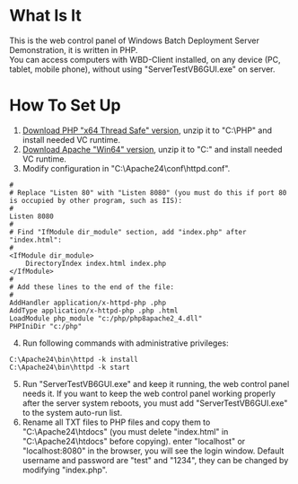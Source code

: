 # What Is It
This is the web control panel of Windows Batch Deployment Server Demonstration, it is written in PHP.   
You can access computers with WBD-Client installed, on any device (PC, tablet, mobile phone), without using "ServerTestVB6GUI.exe" on server.   

# How To Set Up
1. [Download PHP "x64 Thread Safe" version](http://windows.php.net/download), unzip it to "C:\PHP\" and install needed VC runtime.   
2. [Download Apache "Win64" version](https://www.apachelounge.com/download), unzip it to "C:\" and install needed VC runtime.   
3. Modify configuration in "C:\Apache24\conf\httpd.conf".   
```
#
# Replace "Listen 80" with "Listen 8080" (you must do this if port 80 is occupied by other program, such as IIS):
#
Listen 8080
#
# Find "IfModule dir_module" section, add "index.php" after "index.html":   
#
<IfModule dir_module>
    DirectoryIndex index.html index.php
</IfModule>
#
# Add these lines to the end of the file:
#
AddHandler application/x-httpd-php .php
AddType application/x-httpd-php .php .html
LoadModule php_module "c:/php/php8apache2_4.dll"
PHPIniDir "c:/php"
```
4. Run following commands with administrative privileges:   
```
C:\Apache24\bin\httpd -k install
C:\Apache24\bin\httpd -k start
```
5. Run "ServerTestVB6GUI.exe" and keep it running, the web control panel needs it. If you want to keep the web control panel working properly after the server system reboots, you must add "ServerTestVB6GUI.exe" to the system auto-run list.  
6. Rename all TXT files to PHP files and copy them to "C:\Apache24\htdocs" (you must delete "index.html" in "C:\Apache24\htdocs" before copying). enter "localhost" or "localhost:8080" in the browser, you will see the login window. Default username and password are "test" and "1234", they can be changed by modifying "index.php".   
